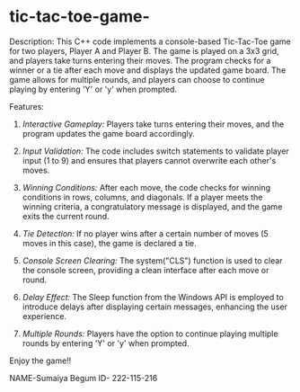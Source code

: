 # tic-tac-toe-game-
Description:
This C++ code implements a console-based Tic-Tac-Toe game for two players, Player A and Player B. The game is played on a 3x3 grid, and players take turns entering their moves. The program checks for a winner or a tie after each move and displays the updated game board. The game allows for multiple rounds, and players can choose to continue playing by entering 'Y' or 'y' when prompted.

Features:
1. *Interactive Gameplay:* Players take turns entering their moves, and the program updates the game board accordingly.

2. *Input Validation:* The code includes switch statements to validate player input (1 to 9) and ensures that players cannot overwrite each other's moves.

3. *Winning Conditions:* After each move, the code checks for winning conditions in rows, columns, and diagonals. If a player meets the winning criteria, a congratulatory message is displayed, and the game exits the current round.

4. *Tie Detection:* If no player wins after a certain number of moves (5 moves in this case), the game is declared a tie.

5. *Console Screen Clearing:* The system("CLS") function is used to clear the console screen, providing a clean interface after each move or round.

6. *Delay Effect:* The Sleep function from the Windows API is employed to introduce delays after displaying certain messages, enhancing the user experience.

7. *Multiple Rounds:* Players have the option to continue playing multiple rounds by entering 'Y' or 'y' when prompted.

Enjoy the game!!

NAME-Sumaiya Begum
ID- 222-115-216
